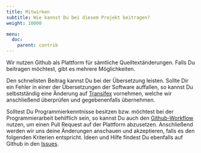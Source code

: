 ```yaml
---
title: Mitwirken
subtitle: Wie kannst Du bei diesem Projekt beitragen?
weight: 10000

menu:
  doc:
    parent: contrib
---
```


Wir nutzen Github als Plattform für sämtliche Quelltextänderungen. Falls Du beitragen möchtest, gibt es mehrere Möglichkeiten.

Den schnellsten Beitrag kannst Du bei der Übersetzung leisten. Sollte Dir ein Fehler in einer der Übersetzungen der Software auffallen, so kannst Du selbstständig eine Änderung auf [Transifex](https://www.transifex.com/university-of-munster/sciebo-rds/) vornehmen, welche wir anschließend überprüfen und gegebenenfalls übernehmen.

Solltest Du Programmierkenntnisse besitzen bzw. möchtest bei der Programmierarbeit behilflich sein, so kannst Du auch den [Github-Workflow](https://help.github.com/en/github/collaborating-with-issues-and-pull-requests/about-pull-requests) nutzen, um einen Pull Request auf der Plattform abzusetzen. Anschließend werden wir uns deine Änderungen anschauen und akzeptieren, falls es den folgenden Kriterien entspricht. Ideen und Hilfe findest Du ebenfalls auf Github in den [Issues](https://github.com/Sciebo-RDS/Sciebo-RDS/issues).
